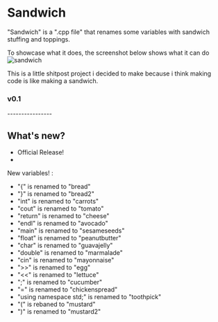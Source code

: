 # Sandwich
"Sandwich" is a ".cpp file" that renames some variables with sandwich stuffing and toppings. 

To showcase what it does, the screenshot below shows what it can do
![sandwich](https://github.com/LuckyRiceYT/Sandwich/assets/93751666/89bc989d-eb95-43e9-ae96-5acc258c612b)

This is a little shitpost project i decided to make because i think making code is like making a sandwich.

<h3> v0.1 </h3>
----------------
<h2>What's new?</h2>

- Official Release!
- 
New variables! :
- "{" is renamed to "bread"
- "}" is renamed to "bread2"
- "int" is renamed to "carrots"
- "cout" is renamed to "tomato"
- "return" is renamed to "cheese"
- "endl" is renamed to "avocado"
- "main" is renamed to "sesameseeds"
- "float" is renamed to "peanutbutter"
- "char" is renamed to "guavajelly"
- "double" is renamed to "marmalade"
- "cin" is renamed to "mayonnaise"
- ">>" is renamed to "egg"
- "<<" is renamed to "lettuce"
- ";" is renamed to "cucumber"
- "=" is renamed to "chickenspread"
- "using namespace std;" is renamed to "toothpick"
- "(" is rebaned to "mustard"
- ")" is renamed to "mustard2"


